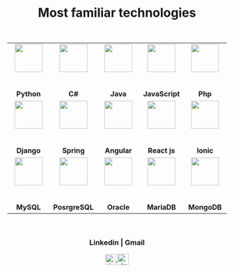 <h1 align="center">Most familiar technologies</h1>


<br/>

<table>
  <tbody>
    <tr>
      <td width="20%" align="center">
        <img height="64px" src="https://upload.wikimedia.org/wikipedia/commons/thumb/c/c3/Python-logo-notext.svg/1200px-Python-logo-notext.svg.png"><br><br><br>
		<div><strong>Python</strong></div>
      </td>
      <td width="20%" align="center">
        <img height="64px" src="https://cdn.svgporn.com/logos/c-sharp.svg"><br><br><br>
	      <div><strong>C#</strong></div>
      </td>
      <td width="20%" align="center">
        <img height="64px" src="https://upload.wikimedia.org/wikipedia/en/thumb/3/30/Java_programming_language_logo.svg/1200px-Java_programming_language_logo.svg.png"><br><br><br>
	      <div><strong>Java</strong></div>
      </td>
      <td width="20%" align="center">
        <img height="64px" src="https://cdn.svgporn.com/logos/javascript.svg"><br><br><br>
	      <div><strong>JavaScript</strong></div>
      </td>
      <td width="20%" align="center">
        <img height="64px" src="https://cdn.svgporn.com/logos/php.svg"><br><br><br>
	              <div><strong>Php</strong></div>
      </td>
     </tr>
    <tr>
       <td width="20%" align="center">
        <img height="64px" src="https://encrypted-tbn0.gstatic.com/images?q=tbn%3AANd9GcRlHpEsRq4pIo4vTLAn24qGNwG41dFdXLJwsQ&usqp=CAU"><br><br><br>
	               <div><strong>Django</strong></div>
      </td>
      <td width="20%" align="center">
        <img height="64px" src="https://cdn.svgporn.com/logos/spring-icon.svg"><br><br><br>
	              <div><strong>Spring</strong></div>
      </td>
      <td width="20%" align="center">
        <img height="64px" src="https://cdn.svgporn.com/logos/angular.svg"><br><br><br>
	              <div><strong>Angular</strong></div>
      </td>
      <td width="20%" align="center">
        <img height="64px" src="https://cdn.svgporn.com/logos/react.svg"><br><br><br>
	              <div><strong>React js</strong></div>
      </td>
      <td width="20%" align="center">
        <img height="64px" src="https://cdn.svgporn.com/logos/ionic-icon.svg"><br><br><br>
	              <div><strong>Ionic</strong></div>
      </td>    
    </tr>
	  <tr>
       <td width="20%" align="center">
        <img height="64px" src="https://cdn.svgporn.com/logos/mysql.svg"><br><br><br>
	               <div><strong>MySQL</strong></div>
      </td>
      <td width="20%" align="center">
        <img height="64px" src="https://cdn.svgporn.com/logos/postgresql.svg"><br><br><br>
	              <div><strong>PosrgreSQL</strong></div>
      </td>
      <td width="20%" align="center">
        <img height="64px" src="https://cdn.svgporn.com/logos/oracle.svg"><br><br><br>
	              <div><strong>Oracle</strong></div>
      </td>
      <td width="20%" align="center">
        <img height="64px" src="https://cdn.svgporn.com/logos/mariadb-icon.svg"><br><br><br>
	              <div><strong>MariaDB</strong></div>
      </td>
      <td width="20%" align="center">
        <img height="64px" src="https://cdn.svgporn.com/logos/mongodb.svg"><br><br><br>
	              <div><strong>MongoDB</strong></div>
      </td>    
    </tr>
  </tbody>
</table>


<br/>

<div align="center">
	<h3>Linkedin | Gmail</h3>

  <a href="https://www.linkedin.com/in/l%C3%A9andre-boris-wangrawa-925716205/">
    <img align="center" alt="Jugal Bhatt | Linkedin" width="24px" src="https://github.com/TheDudeThatCode/TheDudeThatCode/blob/master/Assets/Linkedin.svg" />
  </a>
  <a href="mailto:leandreboris09@gmail.com">
    <img align="center" alt="Jugal Bhatt | Gmail" width="26px" src="https://github.com/TheDudeThatCode/TheDudeThatCode/blob/master/Assets/Gmail.svg" />
  </a>	
</div>
  




